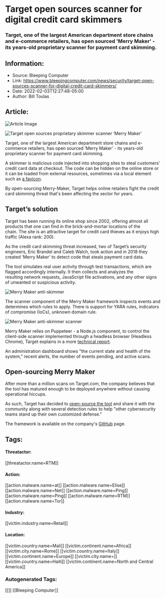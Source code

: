 # Target open sources scanner for digital credit card skimmers
### Target, one of the largest American department store chains and e-commerce retailers, has open sourced 'Merry Maker' - its years-old proprietary scanner for payment card skimming.

## Information:
+ Source: Bleeping Computer
+ Link: https://www.bleepingcomputer.com/news/security/target-open-sources-scanner-for-digital-credit-card-skimmers/
+ Date: 2022-02-03T12:27:48-05:00
+ Author: Bill Toulas


## Article:
![Article Image](https://www.bleepstatic.com/content/hl-images/2022/02/03/OnlineShopping.jpg)

![Target open sources proprietary skimmer scanner ‘Merry Maker’](https://www.bleepstatic.com/content/hl-images/2022/02/03/OnlineShopping.jpg)


Target, one of the largest American department store chains and e-commerce retailers, has open sourced ‘Merry Maker’ - its years-old proprietary scanner for payment card skimming.


A skimmer is malicious code injected into shopping sites to steal customers' credit card data at checkout. The code can be hidden on the online store or it can be loaded from external resources, sometimes via a local element such as [a favicon](https://www.bleepingcomputer.com/news/security/hackers-use-website-favicon-to-camouflage-credit-card-skimmer/).


By open-sourcing Merry-Maker, Target helps online retailers fight the credit card skimming threat that's been affecting the sector for years.


Target’s solution
-----------------


Target has been running its online shop since 2002, offering almost all products that one can find in the brick-and-mortar locations of the chain. The site is an attractive target for credit card thieves as it enjoys high traffic (Alexa rank: 200).


As the credit card skimming threat increased, two of Target’s security engineers, Eric Brandel and Caleb Walch, took action and in 2018 they created ‘Merry Maker’ to detect code that steals payment card data.


The tool simulates real user activity through test transactions, which are flagged accordingly internally. It then collects and analyzes the resulting network requests, JavaScript file activations, and any other signs of unwanted or suspicious activity.


![Merry Maker anti-skimmer](https://www.bleepstatic.com/images/news/u/1100723/MerryMaker-js-scope.jpg)


The scanner component of the Merry Maker framework inspects events and determines which rules to apply. There is support for YARA rules, indicators of compromise (IoCs), unknown domain rule.


![Merry Maker anti-skimmer scanner](https://www.bleepstatic.com/images/news/u/1100723/MerryMaker-scanner.jpg)


Merry Maker relies on Puppeteer - a Node.js component, to control the client-side scanner implemented through a headless browser (Headless Chrome), Target explains in a more [technical report](https://tech.target.com/blog/behind-the-scenes-of-merry-maker).


An administration dashboard shows "the current state and health of the system," recent alerts, the number of events pending, and active scans.


Open-sourcing Merry Maker
-------------------------


After more than a million scans on Target.com, the company believes that the tool has matured enough to be deployed anywhere without causing operational hiccups.


As such, Target has decided to [open-source the tool](https://tech.target.com/blog/meet-merry-maker) and share it with the community along with several detection rules to help "other cybersecurity teams stand up their own customized defense."


The framework is available on the company's [GitHub](https://github.com/target/mmk-ui-api) page.





## Tags:

#### Threatactor:
[[threatactor.name=RTM]]

#### Action:
[[action.malware.name=at]] [[action.malware.name=Elise]] [[action.malware.name=Net]] [[action.malware.name=Ping]] [[action.malware.name=Ping]] [[action.malware.name=RTM]] [[action.malware.name=Tor]]

#### Industry:
[[victim.industry.name=Retail]]

#### Location:
[[victim.country.name=Mali]] [[victim.continent.name=Africa]] [[victim.city.name=Rome]] [[victim.country.name=Italy]] [[victim.continent.name=Europe]] [[victim.city.name=]] [[victim.country.name=Haiti]] [[victim.continent.name=North and Central America]]

### Autogenerated Tags:
[[]] [[Bleeping Computer]]

